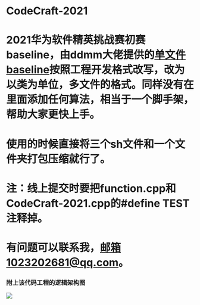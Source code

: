CodeCraft-2021
======
# 2021华为软件精英挑战赛初赛baseline，由ddmm大佬提供的[单文件baseline](https://paste.ubuntu.com/p/jx4PjcK7fN/)按照工程开发格式改写，改为以类为单位，多文件的格式。同样没有在里面添加任何算法，相当于一个脚手架，帮助大家更快上手。
# 使用的时候直接将三个sh文件和一个文件夹打包压缩就行了。
# 注：线上提交时要把function.cpp和CodeCraft-2021.cpp的#define TEST注释掉。
# 有问题可以联系我，邮箱1023202681@qq.com。
### 附上该代码工程的逻辑架构图
![](https://img-blog.csdnimg.cn/20210316204104816.png) 
